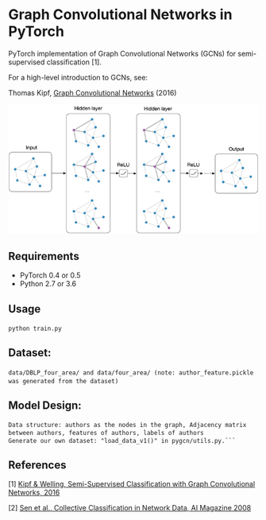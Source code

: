 Graph Convolutional Networks in PyTorch
====

PyTorch implementation of Graph Convolutional Networks (GCNs) for semi-supervised classification [1].

For a high-level introduction to GCNs, see:

Thomas Kipf, [Graph Convolutional Networks](http://tkipf.github.io/graph-convolutional-networks/) (2016)

![Graph Convolutional Networks](figure.png)


## Requirements

  * PyTorch 0.4 or 0.5
  * Python 2.7 or 3.6

## Usage

```python train.py```

## Dataset: 

```data/DBLP_four_area/ and data/four_area/ (note: author_feature.pickle was generated from the dataset)```

## Model Design:
```
Data structure: authors as the nodes in the graph, Adjacency matrix between authors, features of authors, labels of authors
Generate our own dataset: "load_data_v1()" in pygcn/utils.py.```
```
## References

[1] [Kipf & Welling, Semi-Supervised Classification with Graph Convolutional Networks, 2016](https://arxiv.org/abs/1609.02907)

[2] [Sen et al., Collective Classification in Network Data, AI Magazine 2008](http://linqs.cs.umd.edu/projects/projects/lbc/)
